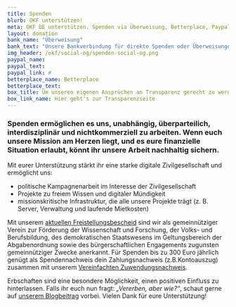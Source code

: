 ```yaml
---
title: Spenden
blurb: OKF unterstützen!
meta: OKF DE unterstützen. Spenden via Überweisung, Betterplace, Paypal
layout: donation
bank_name: "Überweisung"
bank_text: "Unsere Bankverbindung für direkte Spenden oder Überweisungen und Daueraufträge ist:"
img_header: /okf/social-og/spenden-social-og.png
paypal_name:
paypal_text:
paypal_link: #
betterplace_name: Betterplace
betterplace_text:
box_title: Um unseren eigenen Ansprüchen an Transparenz gerecht zu werden, haben wir die wichtigsten Transparenzinfos zusammengetragen
box_link_name: Hier geht's zur Transparenzseite
---
```


### Spenden ermöglichen es uns, unabhängig, überparteilich, interdisziplinär und nichtkommerziell zu arbeiten. Wenn euch unsere Mission am Herzen liegt, und es eure finanzielle Situation erlaubt, könnt ihr unsere Arbeit nachhaltig sichern.

Mit eurer Unterstützung stärkt ihr eine starke digitale Zivilgesellschaft und ermöglicht uns:

*	politische Kampagnenarbeit im Interesse der Zivilgesellschaft
*	Projekte zu freiem Wissen und digitaler Mündigkeit
*	missionskritische Infrastruktur, die alle unsere Projekte trägt (z. B. Server, Verwaltung und laufende Mietkosten)

Mit unserem [aktuellen Freistellungsbescheid](/files/documents/2023_Freistellungsbescheid_fuer2022.pdf) sind wir als gemeinnütziger Verein zur Förderung der Wissenschaft und Forschung, der Volks- und Berufsbildung, des demokratischen Staatswesens im Geltungsbereich der Abgabenordnung sowie des bürgerschaftlichen Engagements zugunsten gemeinnütziger Zwecke anerkannt. Für Spenden bis zu 300 Euro jährlich genügt als Spendennachweis dein Zahlungsnachweis (z.B.Kontoauszug) zusammen mit unserem [Vereinfachten Zuwendungsnachweis](/files/documents/2023_OKF_Zuwendungen_vereinfachteZuwendungsbest.pdf).

Erbschaften sind eine besondere Möglichkeit, einen positiven Einfluss zu hinterlassen. Falls ihr euch nun fragt: *„Vererben, aber wie?“*, schaut gerne auf [unserem Blogbeitrag](https://okfn.de/blog/2024/09/spenden-und-erbschaften-f%C3%BCr-die-okf/) vorbei. Vielen Dank für eure Unterstützung!
